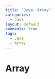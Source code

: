 ```yaml
---
title: "Java: Array"
categories:
  - Java
layout: default
comments: true
tags:
  - Java
  - Array
---
```


# Array

